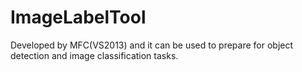 # ImageLabelTool
Developed by MFC(VS2013) and it can be used to prepare for object detection and image classification tasks.
